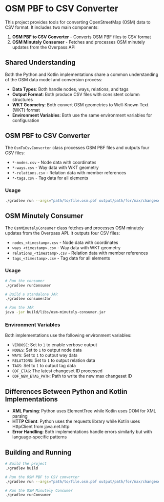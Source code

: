 # OSM PBF to CSV Converter

This project provides tools for converting OpenStreetMap (OSM) data to CSV format. It includes two main components:

1. **OSM PBF to CSV Converter** - Converts OSM PBF files to CSV format
2. **OSM Minutely Consumer** - Fetches and processes OSM minutely updates from the Overpass API

## Shared Understanding

Both the Python and Kotlin implementations share a common understanding of the OSM data model and conversion process:

- **Data Types**: Both handle nodes, ways, relations, and tags
- **Output Format**: Both produce CSV files with consistent column structures
- **WKT Geometry**: Both convert OSM geometries to Well-Known Text (WKT) format
- **Environment Variables**: Both use the same environment variables for configuration

## OSM PBF to CSV Converter

The `OsmToCsvConverter` class processes OSM PBF files and outputs four CSV files:

- `*-nodes.csv` - Node data with coordinates
- `*-ways.csv` - Way data with WKT geometry
- `*-relations.csv` - Relation data with member references
- `*-tags.csv` - Tag data for all elements

### Usage

```bash
./gradlew run --args="path/to/file.osm.pbf output/path/for/max/changeset/id"
```

## OSM Minutely Consumer

The `OsmMinutelyConsumer` class fetches and processes OSM minutely updates from the Overpass API. It outputs four CSV files:

- `nodes_<timestamp>.csv` - Node data with coordinates
- `ways_<timestamp>.csv` - Way data with WKT geometry
- `relations_<timestamp>.csv` - Relation data with member references
- `tags_<timestamp>.csv` - Tag data for all elements

### Usage

```bash
# Run the consumer
./gradlew runConsumer

# Build a standalone JAR
./gradlew consumerJar

# Run the JAR
java -jar build/libs/osm-minutely-consumer.jar
```

### Environment Variables

Both implementations use the following environment variables:

- `VERBOSE`: Set to `1` to enable verbose output
- `NODES`: Set to `1` to output node data
- `WAYS`: Set to `1` to output way data
- `RELATIONS`: Set to `1` to output relation data
- `TAGS`: Set to `1` to output tag data
- `ODF_ETAG`: The latest changeset ID processed
- `ODF_NEW_ETAG_PATH`: Path to write the new max changeset ID

## Differences Between Python and Kotlin Implementations

- **XML Parsing**: Python uses ElementTree while Kotlin uses DOM for XML parsing
- **HTTP Client**: Python uses the requests library while Kotlin uses HttpClient from java.net.http
- **Error Handling**: Both implementations handle errors similarly but with language-specific patterns

## Building and Running

```bash
# Build the project
./gradlew build

# Run the OSM PBF to CSV converter
./gradlew run --args="path/to/file.osm.pbf output/path/for/max/changeset/id"

# Run the OSM Minutely Consumer
./gradlew runConsumer
```
